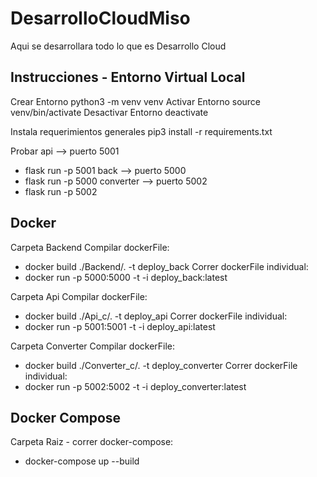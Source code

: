 # DesarrolloCloudMiso
Aqui se desarrollara todo lo que es Desarrollo Cloud

## Instrucciones - Entorno Virtual Local

Crear Entorno
python3 -m venv venv
Activar Entorno
source venv/bin/activate
Desactivar Entorno
deactivate

Instala requerimientos generales
pip3 install -r requirements.txt 

Probar
api --> puerto 5001
* flask run -p 5001
back --> puerto 5000 
* flask run -p 5000
converter --> puerto 5002
* flask run -p 5002

## Docker
Carpeta Backend
Compilar dockerFile: 
* docker build ./Backend/. -t deploy_back 
Correr dockerFile individual: 
* docker run -p 5000:5000 -t -i deploy_back:latest

Carpeta Api
Compilar dockerFile: 
* docker build ./Api_c/. -t deploy_api 
Correr dockerFile individual: 
* docker run -p 5001:5001 -t -i deploy_api:latest

Carpeta Converter
Compilar dockerFile: 
* docker build ./Converter_c/. -t deploy_converter
Correr dockerFile individual: 
* docker run -p 5002:5002 -t -i deploy_converter:latest



## Docker Compose
Carpeta Raiz - correr docker-compose: 
* docker-compose up --build